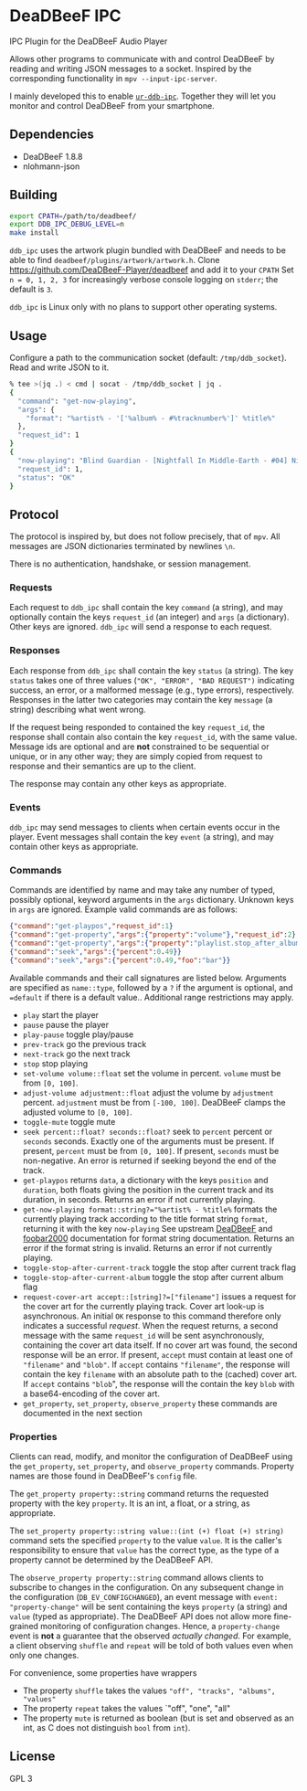 # DeaDBeeF IPC
IPC Plugin for the DeaDBeeF Audio Player

Allows other programs to communicate with and control DeaDBeeF by reading and writing JSON messages to a socket.
Inspired by the corresponding functionality in `mpv --input-ipc-server`.

I mainly developed this to enable [`ur-ddb-ipc`](https://github.com/rsekman/ur-ddb-ipc).
Together they will let you monitor and control DeaDBeeF from your smartphone.

## Dependencies

- DeaDBeeF 1.8.8
- nlohmann-json

## Building

```sh
export CPATH=/path/to/deadbeef/
export DDB_IPC_DEBUG_LEVEL=n
make install
```
`ddb_ipc` uses the artwork plugin bundled with DeaDBeeF and needs to be able to find `deadbeef/plugins/artwork/artwork.h`.
Clone https://github.com/DeaDBeeF-Player/deadbeef and add it to your `CPATH`
Set `n = 0, 1, 2, 3` for increasingly verbose console logging on `stderr`;
the default is `3`.

`ddb_ipc` is Linux only with no plans to support other operating systems.

## Usage

Configure a path to the communication socket (default: `/tmp/ddb_socket`).
Read and write JSON to it.

```sh
% tee >(jq .) < cmd | socat - /tmp/ddb_socket | jq .
{
  "command": "get-now-playing",
  "args": {
    "format": "%artist% - '['%album% - #%tracknumber%']' %title%"
  },
  "request_id": 1
}
{
  "now-playing": "Blind Guardian - [Nightfall In Middle-Earth - #04] Nightfall",
  "request_id": 1,
  "status": "OK"
}

```

## Protocol

The protocol is inspired by, but does not follow precisely, that of `mpv`.
All messages are JSON dictionaries terminated by newlines `\n`.

There is no authentication, handshake, or session management. 

### Requests

Each request to `ddb_ipc` shall contain the key `command` (a string), and may optionally contain the keys `request_id` (an integer) and `args` (a dictionary).
Other keys are ignored.
`ddb_ipc` will send a response to each request.

### Responses

Each response from `ddb_ipc` shall contain the key `status` (a string).
The key `status` takes one of three values (`"OK", "ERROR", "BAD REQUEST")` indicating success, an error, or a malformed message (e.g., type errors), respectively.
Responses in the latter two categories may contain the key `message` (a string) describing what went wrong.

If the request being responded to contained the key `request_id`, the response shall contain also contain the key `request_id`, with the same value.
Message ids are optional and are **not** constrained to be sequential or unique, or in any other way; they are simply copied from request to response and their semantics are up to the client.

The response may contain any other keys as appropriate.


### Events

`ddb_ipc` may send messages to clients when certain events occur in the player.
Event messages shall contain the key `event` (a string), and may contain other keys as appropriate.


### Commands

Commands are identified by name and may take any number of typed, possibly optional, keyword arguments in the `args` dictionary.
Unknown keys in `args` are ignored.
Example valid commands are as follows:

```json
{"command":"get-playpos","request_id":1}
{"command":"get-property","args":{"property":"volume"},"request_id":2}
{"command":"get-property","args":{"property":"playlist.stop_after_album"},"request_id":8}
{"command":"seek","args":{"percent":0.49}}
{"command":"seek","args":{"percent":0.49,"foo":"bar"}}
```

Available commands and their call signatures are listed below.
Arguments are specified as `name::type`, followed by a `?` if the argument is optional, and `=default` if there is a default value..
Additional range restrictions may apply.

- `play` start the player
- `pause` pause the player
- `play-pause` toggle play/pause
- `prev-track` go the previous track
- `next-track` go the next track
- `stop` stop playing
- `set-volume volume::float` set the volume in percent.
    `volume` must be from `[0, 100]`.
- `adjust-volume adjustment::float` adjust the volume by `adjustment` percent.
    `adjustment` must be from `[-100, 100]`.
    DeaDBeeF clamps the adjusted volume to `[0, 100]`.
- `toggle-mute` toggle mute
- `seek percent::float? seconds::float?` seek to `percent` percent or `seconds` seconds.
    Exactly one of the arguments must be present.
    If present, `percent` must be from `[0, 100]`.
    If present, `seconds` must be non-negative.
    An error is returned if seeking beyond the end of the track.
- `get-playpos` returns `data`, a dictionary with the keys `position` and `duration`, both floats giving the position in the current track and its duration, in seconds.
    Returns an error if not currently playing.
- `get-now-playing format::string?="%artist% - %title%` formats the currently playing track according to the title format string `format`, returning it with the key `now-playing`
    See upstream [DeaDBeeF](https://github.com/DeaDBeeF-Player/deadbeef/wiki/Title-formatting-2.0) and [foobar2000](https://wiki.hydrogenaud.io/index.php?title=Foobar2000:Title_Formatting_Reference) documentation for format string documentation.
    Returns an error if the format string is invalid.
    Returns an error if not currently playing.
- `toggle-stop-after-current-track` toggle the stop after current track flag
- `toggle-stop-after-current-album` toggle the stop after current album flag
- `request-cover-art accept::[string]?=["filename"]` issues a request for the cover art for the currently playing track.
    Cover art look-up is asynchronous.
    An initial `OK` response to this command therefore only indicates a successful *request*.
    When the request returns, a second message with the same `request_id` will be sent asynchronously, containing the cover art data itself.
    If no cover art was found, the second response will be an error.
    If present, `accept` must contain at least one of `"filename"` and `"blob"`.
    If `accept` contains `"filename"`, the response will contain the key `filename` with an absolute path to the (cached) cover art.
    If `accept` contains `"blob`", the response will the contain the key `blob` with a base64-encoding of the cover art.
- `get_property`, `set_property`, `observe_property` these commands are documented in the next section

### Properties

Clients can read, modify, and monitor the configuration of DeaDBeeF using the `get_property`, `set_property`, and `observe_property` commands.
Property names are those found in DeaDBeeF's `config` file.

The `get_property property::string` command returns the requested property with the key `property`.
It is an int, a float, or a string, as appropriate.

The `set_property property::string value::(int (+) float (+) string)` command sets the specified `property` to the value `value`.
It is the caller's responsibility to ensure that `value` has the correct type, as the type of a property cannot be determined by the DeaDBeeF API.

The `observe_property property::string` command allows clients to subscribe to changes in the configuration.
On any subsequent change in the configuration (`DB_EV_CONFIGCHANGED`), an event message with `event: "property-change"` will be sent containing the keys `property` (a string) and `value` (typed as appropriate).
The DeaDBeeF API does not allow more fine-grained monitoring of configuration changes.
Hence, a `property-change` event is **not** a guarantee that the observed *actually changed*.
For example, a client observing `shuffle` and `repeat` will be told of both values even when only one changes.

For convenience, some properties have wrappers
- The property `shuffle` takes the values `"off", "tracks", "albums", "values"`
- The property `repeat` takes the values `"off", "one", "all"
- The property `mute` is returned as boolean (but is set and observed as an int, as C does not distinguish `bool` from `int`).

## License

GPL 3
